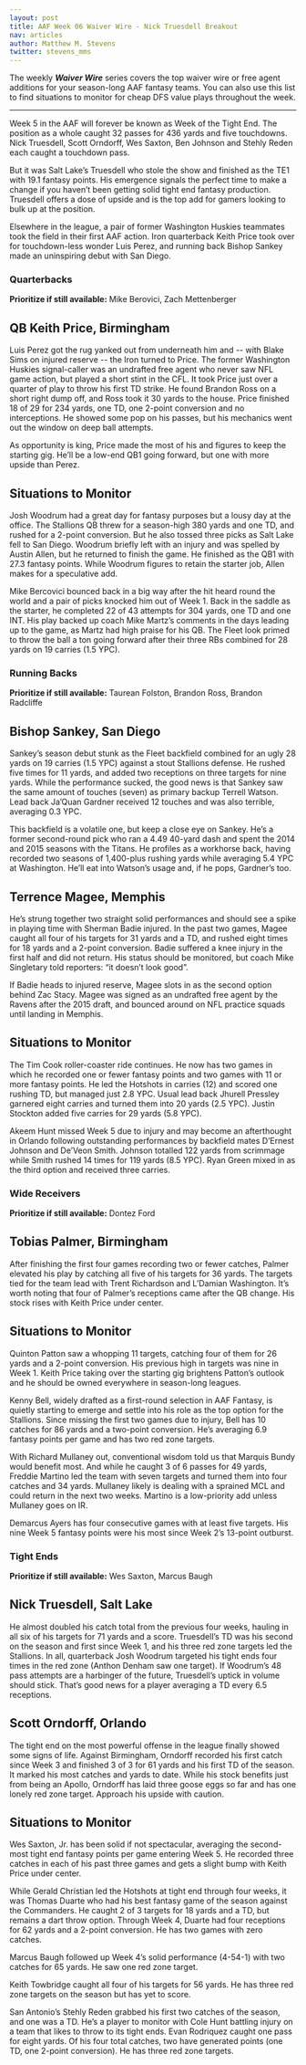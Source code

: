 ```yaml
---
layout: post
title: AAF Week 06 Waiver Wire - Nick Truesdell Breakout
nav: articles
author: Matthew M. Stevens
twitter: stevens_mms
---
```


The weekly **_Waiver Wire_** series covers the top waiver wire or free agent additions for your season-long AAF fantasy teams. You can also use this list to find situations to monitor for cheap DFS value plays throughout the week.

---

Week 5 in the AAF will forever be known as Week of the Tight End. The position as a whole caught 32 passes for 436 yards and five touchdowns. Nick Truesdell, Scott Orndorff, Wes Saxton, Ben Johnson and Stehly Reden each caught a touchdown pass.

But it was Salt Lake’s Truesdell who stole the show and finished as the TE1 with 19.1 fantasy points. His emergence signals the perfect time to make a change if you haven’t been getting solid tight end fantasy production. Truesdell offers a dose of upside and is the top add for gamers looking to bulk up at the position.

Elsewhere in the league, a pair of former Washington Huskies teammates took the field in their first AAF action. Iron quarterback Keith Price took over for touchdown-less wonder Luis Perez, and running back Bishop Sankey made an uninspiring debut with San Diego.

<h3 class="team-header aaf-header">Quarterbacks</h3>

**Prioritize if still available:** Mike Berovici, Zach Mettenberger

## QB Keith Price, Birmingham

Luis Perez got the rug yanked out from underneath him and -- with Blake Sims on injured reserve -- the Iron turned to Price. The former Washington Huskies signal-caller was an undrafted free agent who never saw NFL game action, but played a short stint in the CFL. It took Price just over a quarter of play to throw his first TD strike. He found Brandon Ross on a short right dump off, and Ross took it 30 yards to the house. Price finished 18 of 29 for 234 yards, one TD, one 2-point conversion and no interceptions. He showed some pop on his passes, but his mechanics went out the window on deep ball attempts.

As opportunity is king, Price made the most of his and figures to keep the starting gig. He’ll be a low-end QB1 going forward, but one with more upside than Perez.

## Situations to Monitor

Josh Woodrum had a great day for fantasy purposes but a lousy day at the office. The Stallions QB threw for a season-high 380 yards and one TD, and rushed for a 2-point conversion. But he also tossed three picks as Salt Lake fell to San Diego. Woodrum briefly left with an injury and was spelled by Austin Allen, but he returned to finish the game. He finished as the QB1 with 27.3 fantasy points. While Woodrum figures to retain the starter job, Allen makes for a speculative add.

Mike Bercovici bounced back in a big way after the hit heard round the world and a pair of picks knocked him out of Week 1. Back in the saddle as the starter, he completed 22 of 43 attempts for 304 yards, one TD and one INT. His play backed up coach Mike Martz’s comments in the days leading up to the game, as Martz had high praise for his QB. The Fleet look primed to throw the ball a ton going forward after their three RBs combined for 28 yards on 19 carries (1.5 YPC).

<h3 class="team-header aaf-header">Running Backs</h3>

**Prioritize if still available:** Taurean Folston, Brandon Ross, Brandon Radcliffe

## Bishop Sankey, San Diego

Sankey’s season debut stunk as the Fleet backfield combined for an ugly 28 yards on 19 carries (1.5 YPC) against a stout Stallions defense. He rushed five times for 11 yards, and added two receptions on three targets for nine yards. While the performance sucked, the good news is that Sankey saw the same amount of touches (seven) as primary backup Terrell Watson. Lead back Ja’Quan Gardner received 12 touches and was also terrible, averaging 0.3 YPC.

This backfield is a volatile one, but keep a close eye on Sankey. He’s a former second-round pick who ran a 4.49 40-yard dash and spent the 2014 and 2015 seasons with the Titans. He profiles as a workhorse back, having recorded two seasons of 1,400-plus rushing yards while averaging 5.4 YPC at Washington. He’ll eat into Watson’s usage and, if he pops, Gardner’s too.

## Terrence Magee, Memphis

He’s strung together two straight solid performances and should see a spike in playing time with Sherman Badie injured. In the past two games, Magee caught all four of his targets for 31 yards and a TD, and rushed eight times for 18 yards and a 2-point conversion. Badie suffered a knee injury in the first half and did not return. His status should be monitored, but coach Mike Singletary told reporters: “it doesn’t look good”.

If Badie heads to injured reserve, Magee slots in as the second option behind Zac Stacy. Magee was signed as an undrafted free agent by the Ravens after the 2015 draft, and bounced around on NFL practice squads until landing in Memphis.

## Situations to Monitor

The Tim Cook roller-coaster ride continues. He now has two games in which he recorded one or fewer fantasy points and two games with 11 or more fantasy points. He led the Hotshots in carries (12) and scored one rushing TD, but managed just 2.8 YPC. Usual lead back Jhurell Pressley garnered eight carries and turned them into 20 yards (2.5 YPC). Justin Stockton added five carries for 29 yards (5.8 YPC).

Akeem Hunt missed Week 5 due to injury and may become an afterthought in Orlando following outstanding performances by backfield mates D’Ernest Johnson and De’Veon Smith. Johnson totalled 122 yards from scrimmage while Smith rushed 14 times for 119 yards (8.5 YPC). Ryan Green mixed in as the third option and received three carries.

<h3 class="team-header aaf-header">Wide Receivers</h3>

**Prioritize if still available:** Dontez Ford

## Tobias Palmer, Birmingham

After finishing the first four games recording two or fewer catches, Palmer elevated his play by catching all five of his targets for 36 yards. The targets tied for the team lead with Trent Richardson and L’Damian Washington. It’s worth noting that four of Palmer’s receptions came after the QB change. His stock rises with Keith Price under center.

## Situations to Monitor

Quinton Patton saw a whopping 11 targets, catching four of them for 26 yards and a 2-point conversion. His previous high in targets was nine in Week 1. Keith Price taking over the starting gig brightens Patton’s outlook and he should be owned everywhere in season-long leagues.

Kenny Bell, widely drafted as a first-round selection in AAF Fantasy, is quietly starting to emerge and settle into his role as the top option for the Stallions. Since missing the first two games due to injury, Bell has 10 catches for 86 yards and a two-point conversion. He’s averaging 6.9 fantasy points per game and has two red zone targets.

With Richard Mullaney out, conventional wisdom told us that Marquis Bundy would benefit most. And while he caught 3 of 6 passes for 49 yards, Freddie Martino led the team with seven targets and turned them into four catches and 34 yards. Mullaney likely is dealing with a sprained MCL and could return in the next two weeks. Martino is a low-priority add unless Mullaney goes on IR.

Demarcus Ayers has four consecutive games with at least five targets. His nine Week 5 fantasy points were his most since Week 2’s 13-point outburst.

<h3 class="team-header aaf-header">Tight Ends</h3>

**Prioritize if still available:** Wes Saxton, Marcus Baugh

## Nick Truesdell, Salt Lake

He almost doubled his catch total from the previous four weeks, hauling in all six of his targets for 71 yards and a score. Truesdell’s TD was his second on the season and first since Week 1, and his three red zone targets led the Stallions. In all, quarterback Josh Woodrum targeted his tight ends four times in the red zone (Anthon Denham saw one target). If Woodrum’s 48 pass attempts are a harbinger of the future, Truesdell’s uptick in volume should stick. That’s good news for a player averaging a TD every 6.5 receptions.

## Scott Orndorff, Orlando

The tight end on the most powerful offense in the league finally showed some signs of life. Against Birmingham, Orndorff recorded his first catch since Week 3 and finished 3 of 3 for 61 yards and his first TD of the season. It marked his most catches and yards to date. While his stock benefits just from being an Apollo, Orndorff has laid three goose eggs so far and has one lonely red zone target. Approach his upside with caution.

## Situations to Monitor

Wes Saxton, Jr. has been solid if not spectacular, averaging the second-most tight end fantasy points per game entering Week 5. He recorded three catches in each of his past three games and gets a slight bump with Keith Price under center.

While Gerald Christian led the Hotshots at tight end through four weeks, it was Thomas Duarte who had his best fantasy game of the season against the Commanders. He caught 2 of 3 targets for 18 yards and a TD, but remains a dart throw option. Through Week 4, Duarte had four receptions for 62 yards and a 2-point conversion. He has two games with zero catches.

Marcus Baugh followed up Week 4’s solid performance (4-54-1) with two catches for 65 yards. He saw one red zone target.

Keith Towbridge caught all four of his targets for 56 yards. He has three red zone targets on the season but has yet to score.

San Antonio’s Stehly Reden grabbed his first two catches of the season, and one was a TD. He’s a player to monitor with Cole Hunt battling injury on a team that likes to throw to its tight ends. Evan Rodriquez caught one pass for eight yards. Of his four total catches, two have generated points (one TD, one 2-point conversion). He has three red zone targets.
